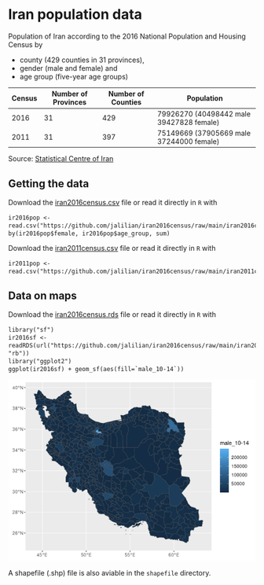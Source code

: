 # Iran population data
Population of Iran according to the 2016 National Population and Housing Census by 
  - county (429 counties in 31 provinces), 
  - gender (male and female) and 
  - age group (five-year age groups)
 
| Census      | Number of Provinces | Number of Counties | Population
| ----------- | ----------- | ----------- | ----------- |
| 2016        | 31          | 429         | 79926270 (40498442 male 39427828 female)
| 2011        | 31          | 397         | 75149669 (37905669 male 37244000 female)

Source: [Statistical Centre of Iran](https://www.amar.org.ir/english)

## Getting the data
Download the [iran2016census.csv](https://github.com/jalilian/iran2016census/raw/main/iran2016census.csv) file or read it directly in `R` with
```
ir2016pop <- read.csv("https://github.com/jalilian/iran2016census/raw/main/iran2016census.csv")
by(ir2016pop$female, ir2016pop$age_group, sum)
```
Download the [iran2011census.csv](https://github.com/jalilian/iran2016census/raw/main/iran2011census.csv) file or read it directly in `R` with
```
ir2011pop <- read.csv("https://github.com/jalilian/iran2016census/raw/main/iran2011census.csv")
```

## Data on maps
Download the [iran2016census.rds](https://github.com/jalilian/iran2016census/raw/main/iran2016census.rds) file or read it directly in `R` with
```
library("sf")
ir2016sf <- readRDS(url("https://github.com/jalilian/iran2016census/raw/main/iran2016census.rds", "rb"))
library("ggplot2")
ggplot(ir2016sf) + geom_sf(aes(fill=`male_10-14`))
```
![iran counties](shapefile/irancounties.png)

A shapefile (.shp) file is also aviable in the `shapefile` directory.
